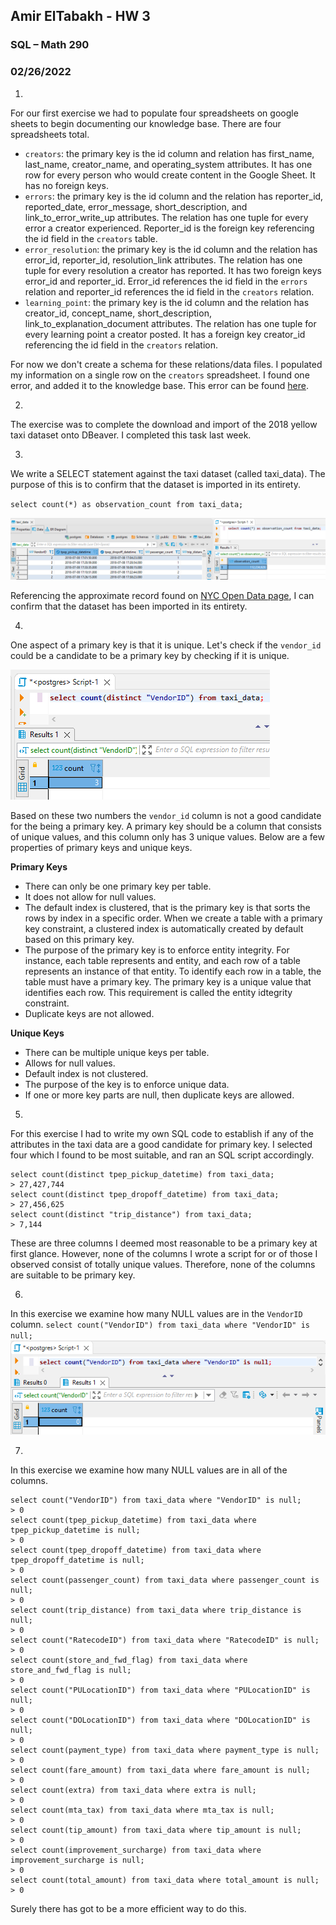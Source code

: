 ## Amir ElTabakh - HW 3
### SQL – Math 290
### 02/26/2022

1.	 
For our first exercise we had to populate four spreadsheets on google sheets to begin documenting our knowledge base. There are four spreadsheets total.
 - `creators`: the primary key is the id column and relation has first_name, last_name, creator_name, and operating_system attributes. It has one row for every person who would create content in the Google Sheet. It has no foreign keys.
 - `errors`: the primary key is the id column and the relation has reporter_id, reported_date, error_message, short_description, and link_to_error_write_up attributes. The relation has one tuple for every error a creator experienced.  Reporter_id is the foreign key referencing the id field in the `creators` table. 
 - `error_resolution`: the primary key is the id column and the relation has error_id, reporter_id, resolution_link attributes. The relation has one tuple for every resolution a creator has reported.  It has two foreign keys error_id and reporter_id. Error_id references the id field in the `errors` relation and reporter_id references the id field in the `creators` relation.
 - `learning_point`: the primary key is the id column and the relation has creator_id, concept_name, short_description, link_to_explanation_document attributes. The relation has one tuple for every learning point a creator posted. It has a foreign key creator_id referencing the id field in the `creators` relation.

For now we don't create a schema for these relations/data files. I populated my information on a single row on the `creators` spreadsheet. I found one error, and added it to the knowledge base. This error can be found [here](https://github.com/sfnxboy/SQL_Math-290/blob/main/Errors/SQL%20Error%20%5B42703%5D.md).

2.
The exercise was to complete the download and import of the 2018 yellow taxi dataset onto DBeaver. I completed this task last week.

3.

We write a SELECT statement against the taxi dataset (called taxi_data). The purpose of this is to confirm that the dataset is imported in its entirety.

`select count(*) as observation_count from taxi_data;`

![](https://github.com/sfnxboy/SQL_Math-290/blob/main/homeworks/images/hw03_01_select_taxi_data.png)

Referencing the approximate record found on [NYC Open Data page](https://data.cityofnewyork.us/Transportation/2018-Yellow-Taxi-Trip-Data/t29m-gskq), I can confirm that the dataset has been imported in its entirety.

4.
One aspect of a primary key is that it is unique. Let's check if the `vendor_id` could be a candidate to be a primary key by checking if it is unique.

![](https://github.com/sfnxboy/SQL_Math-290/blob/main/homeworks/images/hw03_02_distinct.png)

Based on these two numbers the `vendor_id` column is not a good candidate for the being a primary key. A primary key should be a column that consists of unique values, and this column only has 3 unique values. Below are a few properties of primary keys and unique keys.

**Primary Keys**
- There can only be one primary key per table.
- It does not allow for null values.
- The default index is clustered, that is the primary key is that sorts the rows by index in a specific order. When we create a table with a primary key constraint, a clustered index is automatically created by default based on this primary key.
- The purpose of the primary key is to enforce entity integrity. For instance, each table represents and entity, and each row of a table represents an instance of that entity. To identify each row in a table, the table must have a primary key. The primary key is a unique value that identifies each row. This requirement is called the entity idtegrity constraint.
- Duplicate keys are not allowed.

**Unique Keys**
- There can be multiple unique keys per table.
- Allows for null values.
- Default index is not clustered.
- The purpose of the key is to enforce unique data.
- If one or more key parts are null, then duplicate keys are allowed.

5.
For this exercise I had to write my own SQL code to establish if any of the attributes in the taxi data are a good candidate for primary key.
I selected four which I found to be most suitable, and ran an SQL script accordingly.

```
select count(distinct tpep_pickup_datetime) from taxi_data;
> 27,427,744
select count(distinct tpep_dropoff_datetime) from taxi_data;
> 27,456,625
select count(distinct "trip_distance") from taxi_data;
> 7,144
```

These are three columns I deemed most reasonable to be a primary key at first glance. However, none of the columns I wrote a script for or of those I observed consist of totally unique values. Therefore, none of the columns are suitable to be primary key.

6.
In this exercise we examine how many NULL values are in the `VendorID` column.
`select count("VendorID") from taxi_data where "VendorID" is null;`
![](https://github.com/sfnxboy/SQL_Math-290/blob/main/homeworks/images/hw03_05_exercise_6.png)

7.
In this exercise we examine how many NULL values are in all of the columns.

```
select count("VendorID") from taxi_data where "VendorID" is null;
> 0
select count(tpep_pickup_datetime) from taxi_data where tpep_pickup_datetime is null;
> 0
select count(tpep_dropoff_datetime) from taxi_data where tpep_dropoff_datetime is null;
> 0
select count(passenger_count) from taxi_data where passenger_count is null;
> 0
select count(trip_distance) from taxi_data where trip_distance is null;
> 0
select count("RatecodeID") from taxi_data where "RatecodeID" is null;
> 0
select count(store_and_fwd_flag) from taxi_data where store_and_fwd_flag is null;
> 0
select count("PULocationID") from taxi_data where "PULocationID" is null;
> 0
select count("DOLocationID") from taxi_data where "DOLocationID" is null;
> 0
select count(payment_type) from taxi_data where payment_type is null;
> 0
select count(fare_amount) from taxi_data where fare_amount is null;
> 0
select count(extra) from taxi_data where extra is null;
> 0
select count(mta_tax) from taxi_data where mta_tax is null;
> 0
select count(tip_amount) from taxi_data where tip_amount is null;
> 0
select count(improvement_surcharge) from taxi_data where improvement_surcharge is null;
> 0
select count(total_amount) from taxi_data where total_amount is null;
> 0
```
Surely there has got to be a more efficient way to do this.
